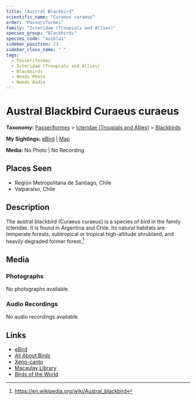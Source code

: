```yaml
---
title: "Austral Blackbird"
scientific_name: "Curaeus curaeus"
order: "Passeriformes"
family: "Icteridae (Troupials and Allies)"
species_group: "Blackbirds"
species_code: "ausbla1"
sidebar_position: 23
sidebar_class_name: " "
tags: 
  - Passeriformes
  - Icteridae (Troupials and Allies)
  - Blackbirds
  - Needs Photo
  - Needs Audio
---
```


# Austral Blackbird <span className='sci_name'>Curaeus curaeus</span>

**Taxonomy:** [Passeriformes](/tags/passeriformes) > [Icteridae (Troupials and Allies)](/tags/icteridae-troupials-and-allies) > [Blackbirds](/tags/blackbirds)

**My Sightings:** [eBird](https://ebird.org/lifelist?r=world&time=life&spp=ausbla1) | [Map](/map?species_code=ausbla1)

**Media**: No Photo | No Recording

## Places Seen

* Región Metropolitana de Santiago, Chile
* Valparaíso, Chile

## Description
The austral blackbird (Curaeus curaeus) is a species of bird in the family Icteridae. It is found in Argentina and Chile. Its natural habitats are temperate forests, subtropical or tropical high-altitude shrubland, and heavily degraded former forest.[^1]

[^1]: https://en.wikipedia.org/wiki/Austral_blackbird

## Media
### Photographs
No photographs available.

### Audio Recordings
No audio recordings available.

## Links
* [eBird](https://ebird.org/species/ausbla1) 
* [All About Birds](https://www.allaboutbirds.org/guide/ausbla1) 
* [Xeno-canto](https://www.xeno-canto.org/species/curaeus-curaeus) 
* [Macaulay Library](https://search.macaulaylibrary.org/catalog?taxonCode=ausbla1&sort=rating_rank_desc)
* [Birds of the World](https://birdsoftheworld.org/bow/species/ausbla1)
